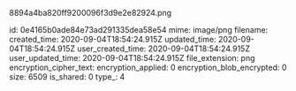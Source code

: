 8894a4ba820ff9200096f3d9e2e82924.png

id: 0e4165b0ade84e73ad291335dea58e54
mime: image/png
filename: 
created_time: 2020-09-04T18:54:24.915Z
updated_time: 2020-09-04T18:54:24.915Z
user_created_time: 2020-09-04T18:54:24.915Z
user_updated_time: 2020-09-04T18:54:24.915Z
file_extension: png
encryption_cipher_text: 
encryption_applied: 0
encryption_blob_encrypted: 0
size: 6509
is_shared: 0
type_: 4